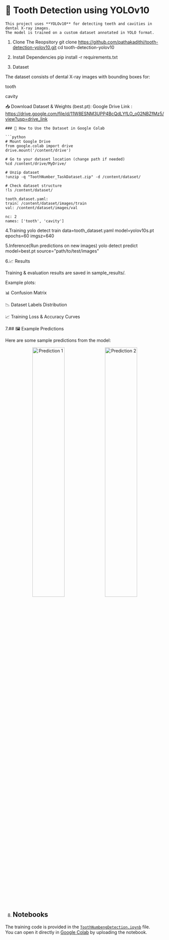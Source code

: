 # 🦷 Tooth Detection using YOLOv10

	This project uses **YOLOv10** for detecting teeth and cavities in dental X-ray images.  
	The model is trained on a custom dataset annotated in YOLO format.


1. Clone The Reopsitory
	git clone https://github.com/pathakadithi/tooth-detection-yolov10.git
	cd tooth-detection-yolov10

2. Install Dependencies
	pip install -r requirements.txt

3.  Dataset

The dataset consists of dental X-ray images with bounding boxes for:

tooth

cavity

📥 Download Dataset & Weights (best.pt):
	 Google Drive Link : https://drive.google.com/file/d/11W8ESNM3UPP4BcQdLYfLO_o02NBZfMz5/view?usp=drive_link
	
	### 🚀 How to Use the Dataset in Google Colab

	```python
	# Mount Google Drive
	from google.colab import drive
	drive.mount('/content/drive')

	# Go to your dataset location (change path if needed)
	%cd /content/drive/MyDrive/

	# Unzip dataset
	!unzip -q "ToothNumber_TaskDataset.zip" -d /content/dataset/

	# Check dataset structure
	!ls /content/dataset/
	
	tooth_dataset.yaml:
	train: /content/dataset/images/train
	val: /content/dataset/images/val

	nc: 2
	names: ['tooth', 'cavity']

4.Training
	yolo detect train data=tooth_dataset.yaml model=yolov10s.pt epochs=60 imgsz=640

5.Inference(Run predictions on new images)
	yolo detect predict model=best.pt source="path/to/test/images"

6.📈 Results

Training & evaluation results are saved in sample_results/.

Example plots:

📊 Confusion Matrix

📉 Dataset Labels Distribution

📈 Training Loss & Accuracy Curves

7.## 🖼 Example Predictions

Here are some sample predictions from the model:

<p align="center">
  <img src="sample_results/example1.jpg" alt="Prediction 1" width="45%"/>
  <img src="sample_results/example2.jpg" alt="Prediction 2" width="45%"/>
</p>

8. ## Notebooks

The training code is provided in the [`ToothNumbengDetection.ipynb`](ToothNumbengDetection.ipynb) file.  
You can open it directly in [Google Colab](https://colab.research.google.com/) by uploading the notebook.





